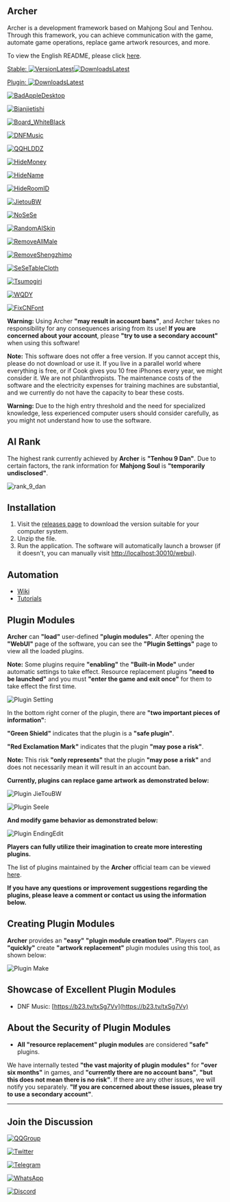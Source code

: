 ## Archer

Archer is a development framework based on Mahjong Soul and Tenhou. Through this framework, you can achieve communication with the game, automate game operations, replace game artwork resources, and more.

To view the English README, please click [here](./README_EN.md).

[Stable: ![VersionLatest](https://img.shields.io/github/release/moxcomic/archer.svg)![DownloadsLatest](https://img.shields.io/github/downloads/moxcomic/archer/latest/total.svg)](https://github.com/moxcomic/archer/releases/latest)

[Plugin: ![DownloadsLatest](https://img.shields.io/github/downloads/moxcomic/archer/plugin/total.svg)](https://github.com/moxcomic/archer/releases/plugin)

[![BadAppleDesktop](https://img.shields.io/badge/BadAppleDesktop-v0.0.1-blue.svg)](https://github.com/moxcomic/archer/releases/download/plugin/badappleDesktop-0.0.1.arc)

[![Bianjietishi](https://img.shields.io/badge/Bianjietishi-v1.0.0-blue.svg)](https://github.com/moxcomic/archer/releases/download/plugin/bianjietishi-1.0.0.arc)

[![Board_WhiteBlack](https://img.shields.io/badge/BoardWhiteBlack-v1.0.0-blue.svg)](https://github.com/moxcomic/archer/releases/download/plugin/board_whiteblack-1.0.0.arc)

[![DNFMusic](https://img.shields.io/badge/DNFMusic-v1.0.0-blue.svg)](https://github.com/moxcomic/archer/releases/download/plugin/DNF_Music.-1.0.0.arc)

[![QQHLDDZ](https://img.shields.io/badge/QQHHDDZ-v1.1.0-blue.svg)](https://github.com/moxcomic/archer/releases/download/plugin/extraBGMs_qqhlddz-1.1.0.arc)

[![HideMoney](https://img.shields.io/badge/HideMoney-v1.0.0-blue.svg)](https://github.com/moxcomic/archer/releases/download/plugin/hideMoney-1.0.0.arc)

[![HideName](https://img.shields.io/badge/HideName-v1.0.1-blue.svg)](https://github.com/moxcomic/archer/releases/download/plugin/hideName-1.0.1.arc)

[![HideRoomID](https://img.shields.io/badge/HideRoomID-v1.0.0-blue.svg)](https://github.com/moxcomic/archer/releases/download/plugin/hideRoomID-1.0.0.arc)

[![JietouBW](https://img.shields.io/badge/JietouBW-v1.9.1-blue.svg)](https://github.com/moxcomic/archer/releases/download/plugin/jietoubw-1.9.1.arc)

[![NoSeSe](https://img.shields.io/badge/NoSeSe-v1.0.6-blue.svg)](https://github.com/moxcomic/archer/releases/download/plugin/nosese-1.0.6.arc)

[![RandomAISkin](https://img.shields.io/badge/RandomAISkin-v1.0.0-blue.svg)](https://github.com/moxcomic/archer/releases/download/plugin/randomAISkin-1.0.0.arc)

[![RemoveAllMale](https://img.shields.io/badge/RemoveAllMale-v1.0.0-blue.svg)](https://github.com/moxcomic/archer/releases/download/plugin/removeAllMale-1.0.1.arc)

[![RemoveShengzhimo](https://img.shields.io/badge/RemoveShengzhimo-v1.0.2-blue.svg)](https://github.com/moxcomic/archer/releases/download/plugin/removeShengzhimo-1.0.2.arc)

[![SeSeTableCloth](https://img.shields.io/badge/SeSeTableCloth-v1.0.0-blue.svg)](https://github.com/moxcomic/archer/releases/download/plugin/sese_tablecloth-1.0.0.arc)

[![Tsumogiri](https://img.shields.io/badge/Tsumogiri-v1.0.0-blue.svg)](https://github.com/moxcomic/archer/releases/download/plugin/tsumogiri-1.0.0.arc)

[![WQDY](https://img.shields.io/badge/WQDY-v1.0.6-blue.svg)](https://github.com/moxcomic/archer/releases/download/plugin/wqdy-1.0.6.arc)

[![FixCNFont](https://img.shields.io/badge/FixCNFont-v1.0.0-blue.svg)](https://github.com/moxcomic/archer/releases/download/plugin/FixCNFont-1.0.0.arc)

**Warning:** Using Archer **"may result in account bans"**, and Archer takes no responsibility for any consequences arising from its use! **If you are concerned about your account**, please **"try to use a secondary account"** when using this software!

**Note:** This software does not offer a free version. If you cannot accept this, please do not download or use it. If you live in a parallel world where everything is free, or if Cook gives you 10 free iPhones every year, we might consider it. We are not philanthropists. The maintenance costs of the software and the electricity expenses for training machines are substantial, and we currently do not have the capacity to bear these costs.

**Warning:** Due to the high entry threshold and the need for specialized knowledge, less experienced computer users should consider carefully, as you might not understand how to use the software.

## AI Rank

The highest rank currently achieved by **Archer** is **"Tenhou 9 Dan"**. Due to certain factors, the rank information for **Mahjong Soul** is **"temporarily undisclosed"**.

![rank_9_dan](./rank_9_dan.jpg)

## Installation

1. Visit the [releases page](https://github.com/moxcomic/archer/releases/latest) to download the version suitable for your computer system.
2. Unzip the file.
3. Run the application. The software will automatically launch a browser (if it doesn't, you can manually visit [http://localhost:30010/webui](http://localhost:30010/webui)).

## Automation

- [Wiki](https://github.com/moxcomic/archer/wiki)
- [Tutorials](https://github.com/moxcomic/archer/blob/main/lesson/Navigation.md)

## Plugin Modules

**Archer** can **"load"** user-defined **"plugin modules"**. After opening the **"WebUI"** page of the software, you can see the **"Plugin Settings"** page to view all the loaded plugins.

**Note:** Some plugins require **"enabling"** the **"Built-in Mode"** under automatic settings to take effect. Resource replacement plugins **"need to be launched"** and you must **"enter the game and exit once"** for them to take effect the first time.

![Plugin Setting](./plugin_setting.png)

In the bottom right corner of the plugin, there are **"two important pieces of information"**:

**"Green Shield"** indicates that the plugin is a **"safe plugin"**.

**"Red Exclamation Mark"** indicates that the plugin **"may pose a risk"**.

**Note:** This risk **"only represents"** that the plugin **"may pose a risk"** and does not necessarily mean it will result in an account ban.

**Currently, plugins can replace game artwork as demonstrated below:**

![Plugin JieTouBW](./plugin_jietoubw.png)

![Plugin Seele](./plugin_seele.png)

**And modify game behavior as demonstrated below:**

![Plugin EndingEdit](./plugin_ending_edit.png)

**Players can fully utilize their imagination to create more interesting plugins.**

The list of plugins maintained by the **Archer** official team can be viewed [here](https://github.com/moxcomic/archer/releases/tag/plugin).

**If you have any questions or improvement suggestions regarding the plugins, please leave a comment or contact us using the information below.**

## Creating Plugin Modules

**Archer** provides an **"easy"** **"plugin module creation tool"**. Players can **"quickly"** create **"artwork replacement"** plugin modules using this tool, as shown below:

![Plugin Make](./plugin_make.png)

## Showcase of Excellent Plugin Modules

- DNF Music: [https://b23.tv/txSg7Vv](https://b23.tv/txSg7Vv)

## About the Security of Plugin Modules

- **All "resource replacement" plugin modules** are considered **"safe"** plugins.

We have internally tested **"the vast majority of plugin modules"** for **"over six months"** in games, and **"currently there are no account bans"**, **"but this does not mean there is no risk"**. If there are any other issues, we will notify you separately. **"If you are concerned about these issues, please try to use a secondary account"**.

---

## Join the Discussion

[![QQGroup](https://img.shields.io/badge/Join%20QQ%20Group-813043834-blue.svg)](http://qm.qq.com/cgi-bin/qm/qr?_wv=1027&k=lpj-aL7OUe2vy5rSo13Pb-L5nPpLn1SQ&authKey=tlxLDUf6SOkh%2BJtfmgzYW9Ff0oScjghCKMLNRlLUuo1HKBZOk%2BHlfiVi9d05n2LX&noverify=0&group_code=813043834)

[![Twitter](https://img.shields.io/badge/Click%20To%20Follow-Twitter-blue.svg)](https://x.com/yuukiasunahk)

[![Telegram](https://img.shields.io/badge/Click%20To%20Join-Telegram%20Group-blue.svg)](https://t.me/+Ts13JAS-XBZjNWI9)

[![WhatsApp](https://img.shields.io/badge/Click%20To%20Join-WhatsApp%20Group-blue.svg)](https://chat.whatsapp.com/Cx7CEyEhpJhGbUTIj8ac1U)

[![Discord](https://img.shields.io/badge/Click%20To%20Join-Discord%20Group-blue.svg)](https://discord.gg/xmCh63XgEB)